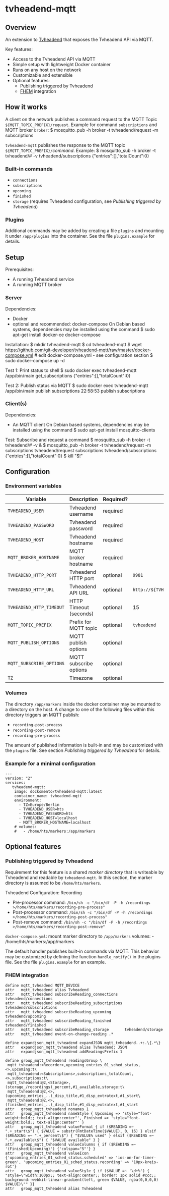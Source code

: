 # tvheadend-mqtt

## Overview
An extension to [Tvheadend](https://tvheadend.org/) that exposes the Tvheadend API via MQTT.

Key features:
- Access to the Tvheadend API via MQTT
- Simple setup with lightweight Docker container
- Runs on any host on the network
- Customizable and extensible
- Optional features:
  - Publishing triggered by Tvheadend
  - [FHEM](https://fhem.de) integration

## How it works
A client on the network publishes a command request to the MQTT Topic `${MQTT_TOPIC_PREFIX}/request`.
Example for command `subscriptions` and MQTT broker `broker`:
    $ mosquitto_pub -h broker -t tvheadend/request -m subscriptions

`tvheadend-mqtt` publishes the response to the MQTT topic `${MQTT_TOPIC_PREFIX}/`*command*. Example:
    $ mosquitto_sub -h broker -t tvheadend/# -v
    tvheadend/subscriptions {"entries":[],"totalCount":0}

### Built-in commands
- `connections`
- `subscriptions`
- `upcoming`
- `finished`
- `storage` (requires Tvheadend configuration, see *Publishing triggered by Tvheadend*)

### Plugins
Additional commands may be added by creating a file `plugins` and mounting it under `/app/plugins` into the container.
See the file `plugins.example` for details.

## Setup
Prerequisites:
* A running Tvheadend service
* A running MQTT broker

### Server
Dependencies:
* Docker
* optional and recommended: docker-compose
On Debian based systems, dependencies may be installed using the command
    $ sudo apt-get install docker-ce docker-compose

Installation:
    $ mkdir tvheadend-mqtt
    $ cd tvheadend-mqtt
    $ wget https://github.com/git-developer/tvheadend-mqtt/raw/master/docker-compose.yml
    # edit docker-compose.yml - see configuration section
    $ sudo docker-compose up -d

Test 1: Print status to shell
    $ sudo docker exec tvheadend-mqtt /app/bin/main get_subscriptions
    {"entries":[],"totalCount":0}

Test 2: Publish status via MQTT
    $ sudo docker exec tvheadend-mqtt /app/bin/main publish subscriptions
    22:58:53 publish subscriptions

### Client(s)
Dependencies:
* An MQTT client
On Debian based systems, dependencies may be installed using the command
    $ sudo apt-get install mosquitto-clients

Test: Subscribe and request a command
    $ mosquitto_sub -h broker -t tvheadend/# -v &
    $ mosquitto_pub -h broker -t tvheadend/request -m subscriptions
    tvheadend/request subscriptions
    tvheadend/subscriptions {"entries":[],"totalCount":0}
    $ kill "$!"

## Configuration 
### Environment variables

| Variable                 | Description            | Required? |  Default    |
| ------------------------ | ---------------------- | --------- | ----------- |
| `TVHEADEND_USER`         | Tvheadend username     | required  |             |
| `TVHEADEND_PASSWORD`     | Tvheadend password     | required  |             |
| `TVHEADEND_HOST`         | Tvheadend hostname     | required  |             |
| `MQTT_BROKER_HOSTNAME`   | MQTT broker hostname   | required  |             |
| `TVHEADEND_HTTP_PORT`    | Tvheadend HTTP port    | optional  | `9981`      |
| `TVHEADEND_HTTP_URL`     | Tvheadend API URL      | optional  | `http://${TVHEADEND_HOST}:${TVHEADEND_HTTP_PORT}` |
| `TVHEADEND_HTTP_TIMEOUT` | HTTP Timeout (seconds) | optional  | 15          |
| `MQTT_TOPIC_PREFIX`      | Prefix for MQTT topic  | optional  | `tvheadend` |
| `MQTT_PUBLISH_OPTIONS`   | MQTT publish options   | optional  |             |
| `MQTT_SUBSCRIBE_OPTIONS` | MQTT subscribe options | optional  |             |
| `TZ`                     | Timezone               | optional  |             |

### Volumes
The directory `/app/markers` inside the docker container may be mounted to a directory on the host.
A change to one of the following files within this directory triggers an MQTT publish:
* `recording-post-process`
* `recording-post-remove`
* `recording-pre-process`

The amount of published information is built-in and may be customized with the `plugins` file.
See section *Publishing triggered by Tvheadend* for details.

### Example for a minimal configuration
    ---
    version: "2"
    services:
       tvheadend-mqtt:
        image: dockomento/tvheadend-mqtt:latest
        container_name: tvheadend-mqtt
        environment:
          - TZ=Europe/Berlin
          - TVHEADEND_USER=hts
          - TVHEADEND_PASSWORD=hts
          - TVHEADEND_HOST=localhost
          - MQTT_BROKER_HOSTNAME=localhost
        # volumes:
        #   - /home/hts/markers:/app/markers

## Optional features
### Publishing triggered by Tvheadend
Requirement for this feature is a shared *marker directory* that is writeable by Tvheadend and readable by `tvheadend-mqtt`.
In this section, the marker directory is assumed to be `/home/hts/markers`.

Tvheadend Configuration: Recording
- Pre-processor command:  `/bin/sh -c "/bin/df -P -h /recordings >/home/hts/markers/recording-pre-process"`
- Post-processor command: `/bin/sh -c "/bin/df -P -h /recordings >/home/hts/markers/recording-post-process"`
- Post-remove command:    `/bin/sh -c "/bin/df -P -h /recordings >/home/hts/markers/recording-post-remove"`

`docker-compose.yml`: mount marker directory to `/app/markers`
        volumes:
          - /home/hts/markers:/app/markers

The default handler publishes built-in commands via MQTT. This behavior may be customized by
defining the function `handle_notify()` in the plugins file. See the file `plugins.example` for an example.


### FHEM integration
```
define mqtt_tvheadend MQTT_DEVICE
attr   mqtt_tvheadend alias Tvheadend
attr   mqtt_tvheadend subscribeReading_connections   tvheadend/connections
attr   mqtt_tvheadend subscribeReading_subscriptions tvheadend/subscriptions
attr   mqtt_tvheadend subscribeReading_upcoming      tvheadend/upcoming
attr   mqtt_tvheadend subscribeReading_finished      tvheadend/finished
attr   mqtt_tvheadend subscribeReading_storage       tvheadend/storage
attr   mqtt_tvheadend event-on-change-reading .*

define expandjson_mqtt_tvheadend expandJSON mqtt_tvheadend..+:.\{.*\}
attr   expandjson_mqtt_tvheadend alias Tvheadend: JSON
attr   expandjson_mqtt_tvheadend addReadingsPrefix 1

define group_mqtt_tvheadend readingsGroup \
 mqtt_tvheadend:<Recorder>,upcoming_entries_01_sched_status,<>,upcoming:t\
 mqtt_tvheadend:<Subscriptions>,subscriptions_totalCount,<>,subscriptions:t\
 mqtt_tvheadend:@2,<Storage>,(storage_/recordings)_percent,#1_available,storage:t\
 mqtt_tvheadend:@2,<>,(upcoming_entries_..)_disp_title,#1_disp_extratext,#1_start\
 mqtt_tvheadend:@2,<>,(finished_entries_..)_disp_title,#1_disp_extratext,#1_start
attr   group_mqtt_tvheadend nonames 1
attr   group_mqtt_tvheadend nameStyle { Upcoming => 'style="font-weight:bold;; text-align:center"', Finished => 'style="font-weight:bold;; text-align:center"' }
attr   group_mqtt_tvheadend valueFormat { if ($READING =~ ".+_start\$") { $VALUE = substr(FmtDateTime($VALUE), 0, 16) } elsif ($READING =~ ".+_percent\$") { "$VALUE% used" } elsif ($READING =~ ".+_available\$") { "$VALUE available" } }
attr   group_mqtt_tvheadend valueColumns { if ($READING =~ '(Finished|Upcoming)') {'colspan="5"'} }
attr   group_mqtt_tvheadend valueIcon {'upcoming_entries_01_sched_status.scheduled' => 'ios-on-for-timer-green', 'upcoming_entries_01_sched_status.recording' => '10px-kreis-rot'}
attr   group_mqtt_tvheadend valueStyle { if ($VALUE =~ '\d+%') { "style=\"width:100px;; text-align:center;; border: 1px solid #ccc;; background:-webkit-linear-gradient(left, green $VALUE, rgba(0,0,0,0) $VALUE)\"" }}
attr   group_mqtt_tvheadend alias Tvheadend
```
